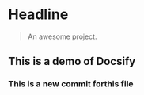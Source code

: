 # Headline

> An awesome project.

## This is a demo of Docsify

### This is a new commit forthis file

